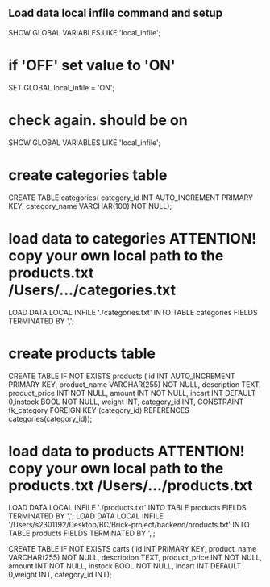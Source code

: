 ## Load data local infile command and setup
SHOW GLOBAL VARIABLES LIKE 'local_infile';

# if 'OFF' set value to 'ON'
SET GLOBAL local_infile = 'ON';

# check again. should be on
SHOW GLOBAL VARIABLES LIKE 'local_infile';

# create categories table
CREATE TABLE categories( category_id INT AUTO_INCREMENT PRIMARY KEY, category_name VARCHAR(100) NOT NULL);
# load data to categories ATTENTION! copy your own local path to the products.txt /Users/.../categories.txt
LOAD DATA LOCAL INFILE './categories.txt' INTO TABLE categories FIELDS TERMINATED BY ',';
# create products table
CREATE TABLE IF NOT EXISTS products ( id INT AUTO_INCREMENT PRIMARY KEY, product_name VARCHAR(255) NOT NULL, description TEXT, product_price INT NOT NULL, amount INT NOT NULL, incart INT DEFAULT 0,instock BOOL NOT NULL, weight INT, category_id INT, CONSTRAINT fk_category FOREIGN KEY (category_id) REFERENCES categories(category_id));
# load data to products ATTENTION! copy your own local path to the products.txt /Users/.../products.txt
LOAD DATA LOCAL INFILE './products.txt' INTO TABLE products FIELDS TERMINATED BY ',';
LOAD DATA LOCAL INFILE '/Users/s2301192/Desktop/BC/Brick-project/backend/products.txt' INTO TABLE products FIELDS TERMINATED BY ',';

CREATE TABLE IF NOT EXISTS carts ( id INT PRIMARY KEY, product_name VARCHAR(255) NOT NULL, description TEXT, product_price INT NOT NULL, amount INT NOT NULL, instock BOOL NOT NULL, incart INT DEFAULT 0,weight INT, category_id INT);